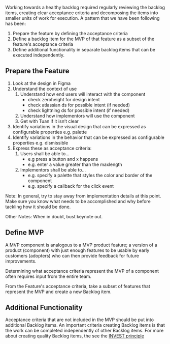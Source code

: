 Working towards a healthy backlog required regularly reviewing the backlog items, creating clear acceptance criteria and decomposing the items into smaller units of work for execution.  A pattern that we have been following has been:

1. Prepare the feature by defining the acceptance criteria
3. Define a backlog item for the MVP of that feature as a subset of the feature's acceptance criteria
4. Define additional functionality in separate backlog items that can be executed independently.


## Prepare the Feature

1. Look at the design in Figma
2. Understand the context of use
    1. Understand how end users will interact with the component 
        - check zeroheight for design intent
        - check atlassian ds for possible intent (if needed)
        - check lightning ds for possible intent (if needed)
    2. Understand how implementors will use the component
    3.  Get with Tuan if it isn’t clear
3. Identify variations in the visual design that can be expressed as configurable properties e.g. palette
4. Identify variations in the behavior that can be expressed as configurable properties e.g. dismissible
5. Express these as acceptance criteria: 
    1. Users shall be able to…
        - e.g press a button and x happens
        - e.g. enter a value greater than the maxlength
    2. Implementors shall be able to…
        - e.g. specify a palette that styles the color and border of the component
        - e.g. specify a callback for the click event

Note: In general, try to stay away from implementation details at this point.  Make sure you know what needs to be accomplished and why before tackling how it should be done.

Other Notes:
When in doubt, bust keynote out.

## Define MVP
A MVP component is analogous to a MVP product feature; a version of a product (component) with just enough features to be usable by early customers (adopters) who can then provide feedback for future improvements.  

Determining what acceptance criteria represent the MVP of a component often requires input from the entire team.

From the Feature's acceptance criteria, take a subset of features that represent the MVP and create a new Backlog item.

## Additional Functionality

Acceptance criteria that are not included in the MVP should be put into additional Backlog items.  An important criteria creating Backlog items is that the work can be completed independently of other Backlog items.  For more about creating quality Backlog items, the see the [INVEST principle](https://www.agilealliance.org/glossary/invest/)
 